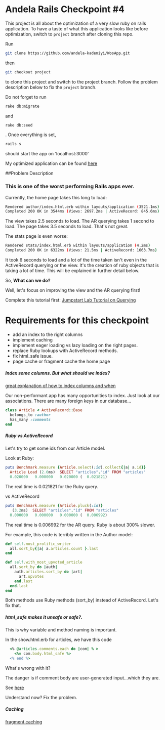 # Andela Rails Checkpoint #4
This project is all about the optimization of a very slow ruby on rails application.
To have a taste of what this application looks like before optimization, switch to `project` branch after cloning this repo.

Run
```bash
git clone https://github.com/andela-kadeniyi/WosApp.git
```
then
```bash
git checkout project
```
to clone this project and switch to the project branch. Follow the problem description below to fix the `project` branch.

Do not forget to run
```bash
rake db:migrate
```
and
```bash
rake db:seed
```
.
Once everything is set,
```bash
rails s
```
should start the app on 'localhost:3000'


My optimized application can be found <a href="http://wosapp.herokuapp.com">here</a>

##Problem Description

### This is one of the worst performing Rails apps ever.

Currently, the home page takes this long to load:

```bash
Rendered author/index.html.erb within layouts/application (3521.1ms)
Completed 200 OK in 3544ms (Views: 2697.2ms | ActiveRecord: 845.6ms)
```

The view takes 2.5 seconds to load. The AR querying takes 1 second to load. The page takes 3.5 seconds to load. That's not great.

The stats page is even worse:

```bash
Rendered stats/index.html.erb within layouts/application (4.2ms)
Completed 200 OK in 6322ms (Views: 21.5ms | ActiveRecord: 1663.7ms)
```

It took 6 seconds to load and a lot of the time taken isn't even in the ActiveRecord querying or the view. It's the creation of ruby objects that is taking a lot of time. This will be explained in further detail below.

So, **What can we do?**

Well, let's focus on improving the view and the AR querying first!

Complete this tutorial first:
[Jumpstart Lab Tutorial on Querying](http://tutorials.jumpstartlab.com/topics/performance/queries.html)

# Requirements for this checkpoint
* add an index to the right columns
* implement caching
* implement eager loading vs lazy loading on the right pages.
* replace Ruby lookups with ActiveRecord methods.
* fix html_safe issue.
* page cache or fragment cache the home page

##### Index some columns. But what should we index?

[great explanation of how to index columns and when](http://tutorials.jumpstartlab.com/topics/performance/queries.html#indices)

Our non-performant app has many opportunities to index. Just look at our associations. There are many foreign keys in our database...

```ruby
class Article < ActiveRecord::Base
  belongs_to :author
  has_many :comments
end
```

##### Ruby vs ActiveRecord

Let's try to get some ids from our Article model.

Look at Ruby:

```ruby
puts Benchmark.measure {Article.select(:id).collect{|a| a.id}}
  Article Load (2.6ms)  SELECT "articles"."id" FROM "articles"
  0.020000   0.000000   0.020000 (  0.021821)
```

The real time is 0.021821 for the Ruby query.

vs ActiveRecord

```ruby
puts Benchmark.measure {Article.pluck(:id)}
   (3.2ms)  SELECT "articles"."id" FROM "articles"
  0.000000   0.000000   0.000000 (  0.006992)
```
The real time is 0.006992 for the AR query. Ruby is about 300% slower.

For example, this code is terribly written in the Author model:

```ruby
def self.most_prolific_writer
  all.sort_by{|a| a.articles.count }.last
end

def self.with_most_upvoted_article
  all.sort_by do |auth|
    auth.articles.sort_by do |art|
      art.upvotes
    end.last
  end.last
end
```

Both methods use Ruby methods (sort_by) instead of ActiveRecord. Let's fix that.

##### html_safe makes it unsafe or safe?.

This is why variable and method naming is important.

In the show.html.erb for articles, we have this code

```ruby
  <% @articles.comments.each do |com| % >
    <%= com.body.html_safe %>
  <% end %>
```

What's wrong with it?

The danger is if comment body are user-generated input...which they are.

See [here](http://stackoverflow.com/questions/4251284/raw-vs-html-safe-vs-h-to-unescape-html)

Understand now? Fix the problem.


##### Caching

[fragment caching](http://guides.rubyonrails.org/caching_with_rails.html#fragment-caching)

